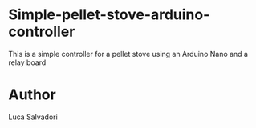 # Simple-pellet-stove-arduino-controller

This is a simple controller for a pellet stove using an Arduino Nano and a relay board

# Author
Luca Salvadori  
